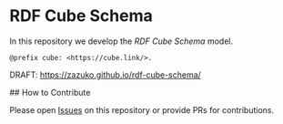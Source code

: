 # RDF Cube Schema

In this repository we develop the *RDF Cube Schema* model.

`@prefix cube: <https://cube.link/>.`

DRAFT: https://zazuko.github.io/rdf-cube-schema/

## How to Contribute

Please open [Issues](https://github.com/zazuko/rdf-cube-schema/issues) on this repository or provide PRs for contributions.
